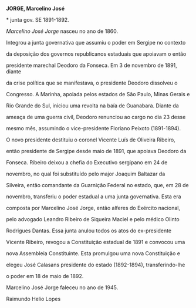 **JORGE, Marcelino José**



\* junta gov. SE 1891-1892.



*Marcelino José Jorge* nasceu no ano de 1860.



Integrou a junta governativa que assumiu o poder em Sergipe no contexto

da deposição dos governos republicanos estaduais que apoiavam o então

presidente marechal Deodoro da Fonseca. Em 3 de novembro de 1891, diante

da crise política que se manifestava, o presidente Deodoro dissolveu o

Congresso. A Marinha, apoiada pelos estados de São Paulo, Minas Gerais e

Rio Grande do Sul, iniciou uma revolta na baía de Guanabara. Diante da

ameaça de uma guerra civil, Deodoro renunciou ao cargo no dia 23 desse

mesmo mês, assumindo o vice-presidente Floriano Peixoto (1891-1894).



O novo presidente destituiu o coronel Vicente Luís de Oliveira Ribeiro,

então presidente de Sergipe desde maio de 1891, que apoiava Deodoro da

Fonseca. Ribeiro deixou a chefia do Executivo sergipano em 24 de

novembro, no qual foi substituído pelo major Joaquim Baltazar da

Silveira, então comandante da Guarnição Federal no estado, que, em 28 de

novembro, transferiu o poder estadual a uma junta governativa. Esta era

composta por Marcelino José Jorge, então alferes do Exército nacional,

pelo advogado Leandro Ribeiro de Siqueira Maciel e pelo médico Olinto

Rodrigues Dantas. Essa junta anulou todos os atos do ex-presidente

Vicente Ribeiro, revogou a Constituição estadual de 1891 e convocou uma

nova Assembleia Constituinte. Esta promulgou uma nova Constituição e

elegeu José Calasans presidente do estado (1892-1894), transferindo-lhe

o poder em 18 de maio de 1892.



Marcelino José Jorge faleceu no ano de 1945.



Raimundo Helio Lopes



